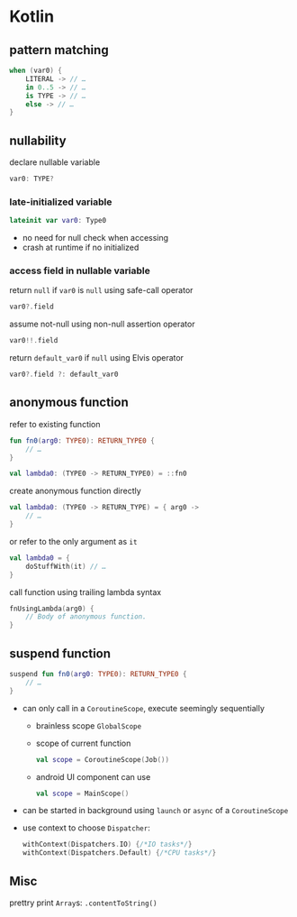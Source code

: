 # Kotlin

## pattern matching

```kotlin
when (var0) {
    LITERAL -> // …
    in 0..5 -> // …
    is TYPE -> // …
    else -> // …
}
```

## nullability

declare nullable variable

```kotlin
var0: TYPE?
```

### late-initialized variable

```kotlin
lateinit var var0: Type0
```

- no need for null check when accessing
- crash at runtime if no initialized

### access field in nullable variable

return `null` if `var0` is `null` using safe-call operator

```kotlin
var0?.field
```

assume not-null using non-null assertion operator

```kotlin
var0!!.field
```

return `default_var0` if `null` using Elvis operator

```kotlin
var0?.field ?: default_var0
```

## anonymous function

refer to existing function

```kotlin
fun fn0(arg0: TYPE0): RETURN_TYPE0 {
    // …
}

val lambda0: (TYPE0 -> RETURN_TYPE0) = ::fn0
```

create anonymous function directly

```kotlin
val lambda0: (TYPE0 -> RETURN_TYPE) = { arg0 ->
    // …
}
```

or refer to the only argument as `it`

```kotlin
val lambda0 = {
    doStuffWith(it) // …
}
```

call function using trailing lambda syntax

```kotlin
fnUsingLambda(arg0) {
    // Body of anonymous function.
}
```

## suspend function

```kotlin
suspend fun fn0(arg0: TYPE0): RETURN_TYPE0 {
    // …
}
```

- can only call in a `CoroutineScope`, execute seemingly sequentially
    - brainless scope `GlobalScope`
    - scope of current function

        ```kotlin
        val scope = CoroutineScope(Job())
        ```

    - android UI component can use

        ```kotlin
        val scope = MainScope()
        ```

- can be started in background using `launch` or `async` of a `CoroutineScope`
- use context to choose `Dispatcher`:

    ```kotlin
    withContext(Dispatchers.IO) {/*IO tasks*/}
    withContext(Dispatchers.Default) {/*CPU tasks*/}
    ```

## Misc

prettry print `Array`s: `.contentToString()`
